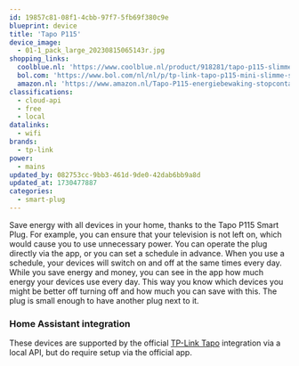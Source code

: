 ```yaml
---
id: 19857c81-08f1-4cbb-97f7-5fb69f380c9e
blueprint: device
title: 'Tapo P115'
device_image:
  - 01-1_pack_large_20230815065143r.jpg
shopping_links:
  coolblue.nl: 'https://www.coolblue.nl/product/918281/tapo-p115-slimme-stekker.html'
  bol.com: 'https://www.bol.com/nl/nl/p/tp-link-tapo-p115-mini-slimme-stekker-energiebewaking-1-pack/9300000073872921/'
  amazon.nl: 'https://www.amazon.nl/Tapo-P115-energiebewaking-stopcontact-spraakbediening/dp/B09ZBGWYH9'
classifications:
  - cloud-api
  - free
  - local
datalinks:
  - wifi
brands:
  - tp-link
power:
  - mains
updated_by: 082753cc-9bb3-461d-9de0-42dab6bb9a8d
updated_at: 1730477887
categories:
  - smart-plug
---
```

Save energy with all devices in your home, thanks to the Tapo P115 Smart Plug. For example, you can ensure that your television is not left on, which would cause you to use unnecessary power. You can operate the plug directly via the app, or you can set a schedule in advance. When you use a schedule, your devices will switch on and off at the same times every day. While you save energy and money, you can see in the app how much energy your devices use every day. This way you know which devices you might be better off turning off and how much you can save with this. The plug is small enough to have another plug next to it.

### Home Assistant integration

These devices are supported by the official [TP-Link Tapo](https://www.home-assistant.io/integrations/tplink_tapo/) integration via a local API, but do require setup via the official app.